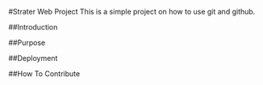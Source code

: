 #Strater Web Project
This is a simple project on how to use git and github.

##Introduction

##Purpose

##Deployment

##How To Contribute 